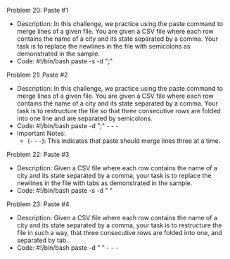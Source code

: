 Problem 20: Paste #1
- Description: In this challenge, we practice using the paste command to merge lines of a given file. You are given a CSV file where each row contains the name of a city and its state separated by a comma. Your task is to replace the newlines in the file with semicolons as demonstrated in the sample. 
- Code: 
#!/bin/bash
paste -s -d ";"

Problem 21: Paste #2
- Description: In this challenge, we practice using the paste command to merge lines of a given file. You are given a CSV file where each row contains the name of a city and its state separated by a comma. Your task is to restructure the file so that three consecutive rows are folded into one line and are separated by semicolons. 
- Code:
#!/bin/bash
paste -d ";" - - -
- Important Notes:
	- (- - -): This indicates that paste should merge lines three at a time.

Problem 22: Paste #3
- Description: Given a CSV file where each row contains the name of a city and its state separated by a comma, your task is to replace the newlines in the file with tabs as demonstrated in the sample. 
- Code: 
#!/bin/bash
paste -s -d "  "

Problem 23: Paste #4
- Description: Given a CSV file where each row contains the name of a city and its state separated by a comma, your task is to restructure the file in such a way, that three consecutive rows are folded into one, and separated by tab. 
- Code: 
#!/bin/bash
paste -d "  " - - -
